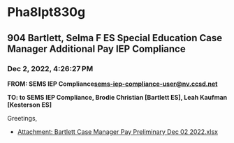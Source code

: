 # Pha8lpt830g
## 904 Bartlett, Selma F ES Special Education Case Manager Additional Pay IEP Compliance
### Dec 2, 2022, 4:26:27 PM
**FROM: SEMS IEP Compliance<sems-iep-compliance-user@nv.ccsd.net>**

**TO: to SEMS IEP Compliance, Brodie Christian [Bartlett ES], Leah Kaufman [Kesterson ES]**


Greetings, 





* [Attachment: Bartlett Case Manager Pay Preliminary Dec 02 2022.xlsx](Pha8lpt830g-attachment-1.xlsx)
